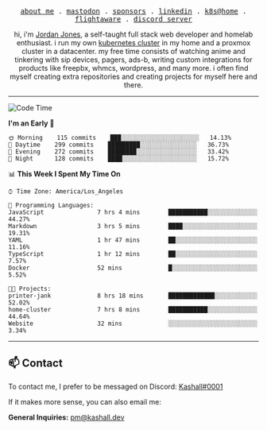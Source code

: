 <p align="center">
  <samp>
    <a href="https://jordanjones.org/">about me</a> .
    <a href="https://mastodon.social/@kashall">mastodon</a> .
    <a href="https://github.com/sponsors/kashalls">sponsors</a> .
    <a href="https://linkedin.com/in/jordpjones">linkedin</a> .
    <a href="https://github.com/kashalls/home-cluster">k8s@home</a> .
    <a href="https://flightaware.com/adsb/stats/user/kashalls">flightaware</a> .
    <a href="https://discord.gg/ctgrp8k">discord server</a>
  </samp>
</p>

<p align="center">hi, i'm <a href="https://jordanjones.org/">Jordan Jones</a>, a self-taught full stack web developer and homelab enthusiast. i run my own <a href="https://github.com/kashalls/home-cluster">kubernetes cluster</a> in my home and a proxmox cluster in a datacenter. my free time consists of watching anime and tinkering with sip devices, pagers, ads-b, writing custom integrations for products like freepbx, whmcs, wordpress, and many more. i often find myself creating extra repositories and creating projects for myself here and there. </p>

---

<!--START_SECTION:waka-->
![Code Time](http://img.shields.io/badge/Code%20Time-1%2C247%20hrs%209%20mins-blue)

**I'm an Early 🐤** 

```text
🌞 Morning    115 commits    ███░░░░░░░░░░░░░░░░░░░░░░   14.13% 
🌆 Daytime    299 commits    █████████░░░░░░░░░░░░░░░░   36.73% 
🌃 Evening    272 commits    ████████░░░░░░░░░░░░░░░░░   33.42% 
🌙 Night      128 commits    ████░░░░░░░░░░░░░░░░░░░░░   15.72%

```


📊 **This Week I Spent My Time On** 

```text
⌚︎ Time Zone: America/Los_Angeles

💬 Programming Languages: 
JavaScript               7 hrs 4 mins        ███████████░░░░░░░░░░░░░░   44.27% 
Markdown                 3 hrs 5 mins        ████░░░░░░░░░░░░░░░░░░░░░   19.31% 
YAML                     1 hr 47 mins        ██░░░░░░░░░░░░░░░░░░░░░░░   11.16% 
TypeScript               1 hr 12 mins        ██░░░░░░░░░░░░░░░░░░░░░░░   7.57% 
Docker                   52 mins             █░░░░░░░░░░░░░░░░░░░░░░░░   5.52%

🐱‍💻 Projects: 
printer-jank             8 hrs 18 mins       █████████████░░░░░░░░░░░░   52.02% 
home-cluster             7 hrs 8 mins        ███████████░░░░░░░░░░░░░░   44.64% 
Website                  32 mins             ░░░░░░░░░░░░░░░░░░░░░░░░░   3.34%

```


<!--END_SECTION:waka-->

---

## 📫 Contact

To contact me, I prefer to be messaged on Discord:  [Kashall#0001](https://discord.com/users/201077739589992448)

If it makes more sense, you can also email me:

**General Inquiries:** pm@kashall.dev  
